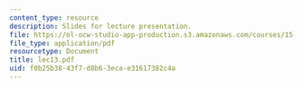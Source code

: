 ```yaml
---
content_type: resource
description: Slides for lecture presentation.
file: https://ol-ocw-studio-app-production.s3.amazonaws.com/courses/15-511-financial-accounting-summer-2004/f0b25b3843f7d8b63ecae31617382c4a_lec13.pdf
file_type: application/pdf
resourcetype: Document
title: lec13.pdf
uid: f0b25b38-43f7-d8b6-3eca-e31617382c4a
---
```

